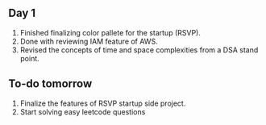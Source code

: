 ## Day 1

1. Finished finalizing color pallete for the startup (RSVP).
2. Done with reviewing IAM feature of AWS.
3. Revised the concepts of time and space complexities from a DSA stand point.

## To-do tomorrow

1. Finalize the features of RSVP startup side project.
2. Start solving easy leetcode questions
